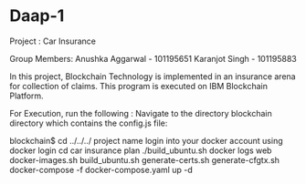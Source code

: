 # Daap-1
Project : Car Insurance 

Group Members:
Anushka Aggarwal - 101195651
Karanjot Singh - 101195883

In this project, Blockchain Technology is implemented in an insurance arena for collection of claims. This program is executed on IBM Blockchain Platform.

For Execution, run the following :
Navigate to the directory blockchain directory which contains the config.js file:

blockchain$ cd ../../../
project name
login into your docker account using  docker login
cd car insurance plan
./build_ubuntu.sh
docker logs web
 docker-images.sh
 build_ubuntu.sh
 generate-certs.sh
 generate-cfgtx.sh
 docker-compose -f docker-compose.yaml up -d
